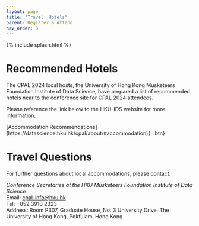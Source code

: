 ```yaml
---
layout: page
title: "Travel: Hotels"
parent: Register & Attend
nav_order: 3
---
```


{% include splash.html %}

# Recommended Hotels

The CPAL 2024 local hosts, the University of Hong Kong Musketeers Foundation
Institute of Data Science, have prepared a list of recommended hotels near to the
conference site for CPAL 2024 attendees.

Please reference the link below to the HKU-IDS website for more information.

<span class="fs-6">
[Accommodation Recommendations](https://datascience.hku.hk/cpal/about/#accommodation){: .btn}
</span>


# Travel Questions

For further questions about local accommodations, please contact:

*Conference Secretaries at the HKU Musketeers Foundation Institute of Data Science*<br>
Email: [cpal-info@hku.hk](mailto:cpal-info@hku.hk) <br>
Tel: +852 3910 2323 <br>
Address: Room P307, Graduate House, No. 3 University Drive, The University of Hong Kong, Pokfulam, Hong Kong
